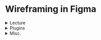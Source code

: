 # Wireframing in Figma

<details><summary>Lecture</summary>
  
- [Slides of the lecture][slides]
- [The Figma][figma]
- [Recorded video][video]

[slides]: https://docs.google.com/presentation/d/1k1ym1jv9eiXRSjAxAD0aPBWxThR5oh9pNubeCKcm6dQ/edit?usp=sharing
[video]: https://youtu.be/tKLgeON6WxE
[figma]: https://www.figma.com/file/2s3c1t6Z9hNDZkVXGz4WA7/Figma-Lecture?node-id=0%3A1
</details>

<details><summary>Plugins</summary>
  
- Accessibility
  - [A11y - Color Contrast Checker][a11y]
  - [Able - Friction free accessibility][able]
  - [Contrast][contrast]
- Inspiration
  - [Design Inspo][designinspo]
  - [Wireframe][wireframe]
- Stock Media
  - [Chart][chart]
  - [Content Reel][content-reel]
  - [Feather Icons][feather-icons]
  - [Humaans for Figma][humaaans]
  - [Iconify][iconify]
  - [Illustrations][illustrations]
  - [Material Design Icons][material-icons]
  - [Pexels][pexels]
  - [Streamline Icons][streamline-icons]
  - [Unsplash][unsplash-pi]
- Color
  - [Color Palettes][color-palettes]
  - [Color Search][color-search]
  - [Image Palette][image-palette]
- Tools
  - [Autoflow][autoflow]
  - [Design Lint][design-lint]
  - [Duotones][duotones]
  - [Figmotion][figmotion]
  - [Font Explorer][font-explorer]
  - [Font Scale][font-scale]
  - [Logo Creator][logo-creator]
  - [Lorem ipsum][lorem-ipsum]
  - [Sitemap][sitemap]
  - [Remove BG][remove-bg]
  - [Unused Components][unused-components]

[a11y]: https://www.figma.com/community/plugin/733159460536249875/A11y---Color-Contrast-Checker
[able]: https://www.figma.com/community/plugin/734693888346260052/Able-%E2%80%93-Friction-free-accessibility
[autoflow]: https://www.figma.com/community/plugin/733902567457592893/Autoflow
[contrast]: https://www.figma.com/community/plugin/748533339900865323/Contrast
[chart]: https://www.figma.com/community/plugin/734590934750866002/Chart
[color-search]: https://www.figma.com/community/plugin/768550475442788437/Color-Search
[color-palettes]: https://www.figma.com/community/plugin/740832935938649295/Color-Palettes
[content-reel]: https://www.figma.com/community/plugin/731627216655469013/Content-Reel
[font-scale]: https://www.figma.com/community/plugin/741231992144144738/Font-Scale
[font-explorer]: https://www.figma.com/community/plugin/786891204057439536/Font-Explorer
[design-lint]: https://www.figma.com/community/plugin/801195587640428208/Design-Lint
[designinspo]: https://www.figma.com/community/plugin/738775292786594626/Design-Inspo
[duotones]: https://www.figma.com/community/plugin/775712743044356003/Duotones
[feather-icons]: https://www.figma.com/community/plugin/744047966581015514/Feather-Icons
[figmotion]: https://www.figma.com/community/plugin/733025261168520714/Figmotion
[humaaans]: https://www.figma.com/community/plugin/739503328703046360/Humaaans-for-Figma
[iconify]: https://www.figma.com/community/plugin/735098390272716381/Iconify
[illustrations]: https://www.figma.com/community/plugin/781441863578182316/Illustrations
[image-palette]: https://www.figma.com/community/plugin/731841207668879837/Image-Palette
[logo-creator]: https://www.figma.com/community/plugin/768094929040207895/Logo-Creator
[lorem-ipsum]: https://www.figma.com/community/plugin/736000994034548392/Lorem-ipsum
[material-icons]: https://www.figma.com/community/plugin/740272380439725040/Material-Design-Icons
[pexels]: https://www.figma.com/community/plugin/829802086526281657/Pexels
[streamline-icons]: https://www.figma.com/community/plugin/852192486284901337/Streamline-Icons
[sitemap]: https://www.figma.com/community/plugin/818613147082270958/Sitemap
[remove-bg]: https://www.figma.com/community/plugin/738992712906748191/Remove-BG
[wireframe]: https://www.figma.com/community/plugin/742764242781786818/Wireframe
[unsplash-pi]: https://www.figma.com/community/plugin/738454987945972471/Unsplash
[unused-components]: https://www.figma.com/community/plugin/838413521721548186/Unused-Components
  
</details>

<details><summary>Misc.</summary>
  
- [coolors.co][coolors]: Generate or browse beautiful color combinations for your designs.

  
[coolors]: https://coolors.co/
  
</details>
